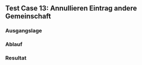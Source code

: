 ## Test Case 13: Annullieren Eintrag andere Gemeinschaft

### Ausgangslage


### Ablauf


### Resultat



